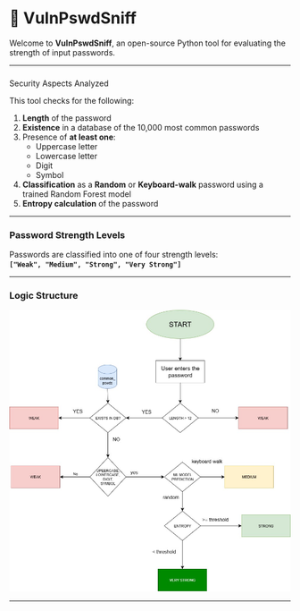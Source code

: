 # 🔐 VulnPswdSniff

Welcome to **VulnPswdSniff**, an open-source Python tool for evaluating the strength of input passwords.

---

### 
 Security Aspects Analyzed

This tool checks for the following:

1. **Length** of the password  
2. **Existence** in a database of the 10,000 most common passwords  
3. Presence of **at least one**:
   - Uppercase letter  
   - Lowercase letter  
   - Digit  
   - Symbol  
4. **Classification** as a **Random** or **Keyboard-walk** password using a trained Random Forest model  
5. **Entropy calculation** of the password  

---

###  Password Strength Levels

Passwords are classified into one of four strength levels:  
**`["Weak", "Medium", "Strong", "Very Strong"]`**

---

###  Logic Structure

![Logic structure](images/logic.jpg)

---

